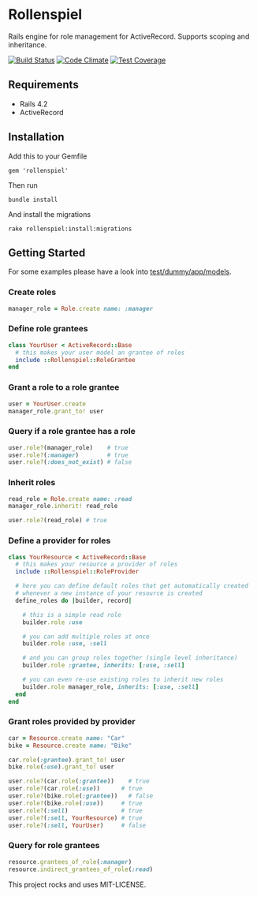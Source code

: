 # Rollenspiel

Rails engine for role management for ActiveRecord. Supports scoping and inheritance.

[![Build Status](https://travis-ci.org/bsingr/rollenspiel.svg)](https://travis-ci.org/bsingr/rollenspiel)
[![Code Climate](https://codeclimate.com/github/bsingr/rollenspiel/badges/gpa.svg)](https://codeclimate.com/github/bsingr/rollenspiel)
[![Test Coverage](https://codeclimate.com/github/bsingr/rollenspiel/badges/coverage.svg)](https://codeclimate.com/github/bsingr/rollenspiel)

## Requirements

  * Rails 4.2
  * ActiveRecord

## Installation

Add this to your Gemfile

    gem 'rollenspiel'

Then run

    bundle install

And install the migrations

    rake rollenspiel:install:migrations

## Getting Started

For some examples please have a look into [test/dummy/app/models](test/dummy/app/models).

### Create roles

```ruby
manager_role = Role.create name: :manager
```

### Define role grantees

```ruby
class YourUser < ActiveRecord::Base
  # this makes your user model an grantee of roles
  include ::Rollenspiel::RoleGrantee
end
```

### Grant a role to a role grantee

```ruby
user = YourUser.create
manager_role.grant_to! user
```

### Query if a role grantee has a role

```ruby
user.role?(manager_role)    # true
user.role?(:manager)        # true
user.role?(:does_not_exist) # false
```

### Inherit roles

```ruby
read_role = Role.create name: :read
manager_role.inherit! read_role

user.role?(read_role) # true
```

### Define a provider for roles

```ruby
class YourResource < ActiveRecord::Base
  # this makes your resource a provider of roles
  include ::Rollenspiel::RoleProvider

  # here you can define default roles that get automatically created
  # whenever a new instance of your resource is created
  define_roles do |builder, record|

    # this is a simple read role
    builder.role :use

    # you can add multiple roles at once
    builder.role :use, :sell

    # and you can group roles together (single level inheritance)
    builder.role :grantee, inherits: [:use, :sell]

    # you can even re-use existing roles to inherit new roles
    builder.role manager_role, inherits: [:use, :sell]
  end
end
```

### Grant roles provided by provider

```ruby
car = Resource.create name: "Car"
bike = Resource.create name: "Bike"

car.role(:grantee).grant_to! user
bike.role(:use).grant_to! user

user.role?(car.role(:grantee))    # true
user.role?(car.role(:use))      # true
user.role?(bike.role(:grantee))   # false
user.role?(bike.role(:use))     # true
user.role?(:sell)               # true
user.role?(:sell, YourResource) # true
user.role?(:sell, YourUser)     # false
```

### Query for role grantees

```ruby
resource.grantees_of_role(:manager)
resource.indirect_grantees_of_role(:read)
```


This project rocks and uses MIT-LICENSE.
